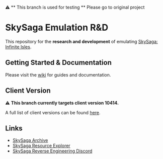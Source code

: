 :warning: ** This branch is used for testing **
Please go to original project
# SkySaga Emulation R&D

This repository for the **research and development** of emulating [SkySaga: Infinite Isles](https://wikipedia.org/wiki/SkySaga:_Infinite_Isles).

## Getting Started & Documentation
Please visit the [wiki](../../wiki) for guides and documentation.

## Client Version
:warning: **This branch currently targets client version 10414.**

A full list of client versions can be found [here](../../wiki/Client-Versions).

## Links
 - [SkySaga Archive](https://etithespir.it/skysaga)
 - [SkySaga Resource Explorer](https://github.com/EDITzDev/SkySagaResourceExplorer)
 - [SkySaga Reverse Engineering Discord](https://discord.gg/KeaytU2nud)
